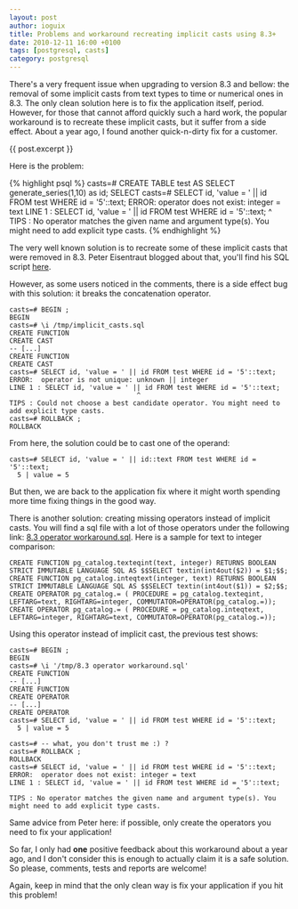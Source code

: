 ```yaml
---
layout: post
author: ioguix
title: Problems and workaround recreating implicit casts using 8.3+
date: 2010-12-11 16:00 +0100
tags: [postgresql, casts]
category: postgresql
---
```


There's a very frequent issue when upgrading to version 8.3 and bellow: the
removal of some implicit casts from text types to time or numerical ones in
8.3.  The only clean solution here is to fix the application itself, period.
However, for those that cannot afford quickly such a hard work, the popular
workaround is to recreate these implicit casts, but it suffer from a side
effect. About a year ago, I found another quick-n-dirty fix for a customer.

{{ post.excerpt }}

Here is the problem:

{% highlight psql %}
casts=# CREATE TABLE test AS SELECT generate_series(1,10) as id;
SELECT
casts=# SELECT id, 'value = ' || id FROM test WHERE id = '5'::text;
ERROR:  operator does not exist: integer = text
LINE 1 : SELECT id, 'value = ' || id FROM test WHERE id = '5'::text;
                                                         ^
TIPS : No operator matches the given name and argument type(s). You might need to add explicit type casts.
{% endhighlight %}

The very well known solution is to recreate some of these implicit casts that
were removed in 8.3. Peter Eisentraut blogged about that, you'll find his SQL
script
[here](http://petereisentraut.blogspot.com/2008/03/readding-implicit-casts-in-postgresql.html).

However, as some users noticed in the comments, there is a side effect bug with
this solution: it breaks the concatenation operator.

```psql
casts=# BEGIN ;
BEGIN
casts=# \i /tmp/implicit_casts.sql
CREATE FUNCTION
CREATE CAST
-- [...]
CREATE FUNCTION
CREATE CAST
casts=# SELECT id, 'value = ' || id FROM test WHERE id = '5'::text;
ERROR:  operator is not unique: unknown || integer
LINE 1 : SELECT id, 'value = ' || id FROM test WHERE id = '5'::text;
                                ^
TIPS : Could not choose a best candidate operator. You might need to add explicit type casts.
casts=# ROLLBACK ;
ROLLBACK
```

From here, the solution could be to cast one of the operand:

```
casts=# SELECT id, 'value = ' || id::text FROM test WHERE id = '5'::text;
  5 | value = 5
```

But then, we are back to the application fix where it might worth spending more
time fixing things in the good way.

There is another solution: creating missing operators instead of implicit
casts. You will find a sql file with a lot of those operators under the
following link: [8.3 operator workaround.sql](https://gist.github.com/ioguix/4dd187986c4a1b7e1160).
Here is a sample for text to integer comparison:

```
CREATE FUNCTION pg_catalog.texteqint(text, integer) RETURNS BOOLEAN STRICT IMMUTABLE LANGUAGE SQL AS $$SELECT textin(int4out($2)) = $1;$$;
CREATE FUNCTION pg_catalog.inteqtext(integer, text) RETURNS BOOLEAN STRICT IMMUTABLE LANGUAGE SQL AS $$SELECT textin(int4out($1)) = $2;$$;
CREATE OPERATOR pg_catalog.= ( PROCEDURE = pg_catalog.texteqint, LEFTARG=text, RIGHTARG=integer, COMMUTATOR=OPERATOR(pg_catalog.=));
CREATE OPERATOR pg_catalog.= ( PROCEDURE = pg_catalog.inteqtext, LEFTARG=integer, RIGHTARG=text, COMMUTATOR=OPERATOR(pg_catalog.=));
```

Using this operator instead of implicit cast, the previous test shows:

```
casts=# BEGIN ;
BEGIN
casts=# \i '/tmp/8.3 operator workaround.sql'
CREATE FUNCTION
-- [...]
CREATE FUNCTION
CREATE OPERATOR
-- [...]
CREATE OPERATOR
casts=# SELECT id, 'value = ' || id FROM test WHERE id = '5'::text;
  5 | value = 5

casts=# -- what, you don't trust me :) ?
casts=# ROLLBACK ;
ROLLBACK
casts=# SELECT id, 'value = ' || id FROM test WHERE id = '5'::text;
ERROR:  operator does not exist: integer = text
LINE 1 : SELECT id, 'value = ' || id FROM test WHERE id = '5'::text;
                                                         ^
TIPS : No operator matches the given name and argument type(s). You might need to add explicit type casts.
```

Same advice from Peter here: if possible, only create the operators you need to
fix your application!

So far, I only had __one__ positive feedback about this workaround about a year
ago, and I don't consider this is enough to actually claim it is a safe
solution. So please, comments, tests and reports are welcome!

Again, keep in mind that the only clean way is fix your application if you hit
this problem!
